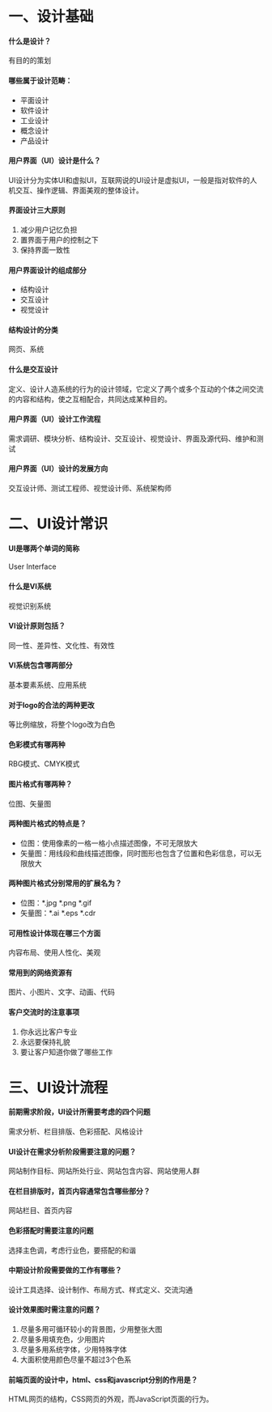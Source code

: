 # 一、设计基础
#### 什么是设计？
有目的的策划
#### 哪些属于设计范畴：
* 平面设计
* 软件设计
* 工业设计
* 概念设计
* 产品设计
#### 用户界面（UI）设计是什么？
UI设计分为实体UI和虚拟UI，互联网说的UI设计是虚拟UI，一般是指对软件的人机交互、操作逻辑、界面美观的整体设计。
#### 界面设计三大原则
1. 减少用户记忆负担
2. 置界面于用户的控制之下
3. 保持界面一致性
#### 用户界面设计的组成部分
* 结构设计
* 交互设计
* 视觉设计
#### 结构设计的分类
网页、系统
#### 什么是交互设计
定义、设计人造系统的行为的设计领域，它定义了两个或多个互动的个体之间交流的内容和结构，使之互相配合，共同达成某种目的。
#### 用户界面（UI）设计工作流程
需求调研、模块分析、结构设计、交互设计、视觉设计、界面及源代码、维护和测试
#### 用户界面（UI）设计的发展方向
交互设计师、测试工程师、视觉设计师、系统架构师

# 二、UI设计常识
#### UI是哪两个单词的简称
User Interface
#### 什么是VI系统
视觉识别系统
#### VI设计原则包括？
同一性、差异性、文化性、有效性
#### VI系统包含哪两部分
基本要素系统、应用系统
#### 对于logo的合法的两种更改
等比例缩放，将整个logo改为白色
#### 色彩模式有哪两种
RBG模式、CMYK模式
#### 图片格式有哪两种？
位图、矢量图
#### 两种图片格式的特点是？
* 位图：使用像素的一格一格小点描述图像，不可无限放大
* 矢量图：用线段和曲线描述图像，同时图形也包含了位置和色彩信息，可以无限放大
#### 两种图片格式分别常用的扩展名为？
* 位图：*.jpg  *.png  *.gif
* 矢量图：*.ai  *.eps  *.cdr
#### 可用性设计体现在哪三个方面
内容布局、使用人性化、美观
#### 常用到的网络资源有
图片、小图片、文字、动画、代码
#### 客户交流时的注意事项
1. 你永远比客户专业
2. 永远要保持礼貌
3. 要让客户知道你做了哪些工作

# 三、UI设计流程
#### 前期需求阶段，UI设计所需要考虑的四个问题
需求分析、栏目排版、色彩搭配、风格设计
#### UI设计在需求分析阶段需要注意的问题？
网站制作目标、网站所处行业、网站包含内容、网站使用人群
#### 在栏目排版时，首页内容通常包含哪些部分？
网站栏目、首页内容
#### 色彩搭配时需要注意的问题
选择主色调，考虑行业色，要搭配的和谐
#### 中期设计阶段需要做的工作有哪些？
设计工具选择、设计制作、布局方式、样式定义、交流沟通
#### 设计效果图时需注意的问题？
1. 尽量多用可循环较小的背景图，少用整张大图
2. 尽量多用填充色，少用图片
3. 尽量多用系统字体，少用特殊字体
4. 大面积使用颜色尽量不超过3个色系
#### 前端页面的设计中，html、css和javascript分别的作用是？
HTML网页的结构，CSS网页的外观，而JavaScript页面的行为。
